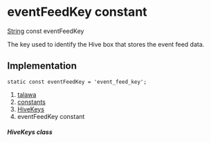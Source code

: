 
<div>

# eventFeedKey constant

</div>


[String](https://api.flutter.dev/flutter/dart-core/String-class.html)
const eventFeedKey



The key used to identify the Hive box that stores the event feed data.



## Implementation

``` language-dart
static const eventFeedKey = 'event_feed_key';
```







1.  [talawa](../../index.md)
2.  [constants](../../constants_constants/)
3.  [HiveKeys](../../constants_constants/HiveKeys-class.md)
4.  eventFeedKey constant

##### HiveKeys class







